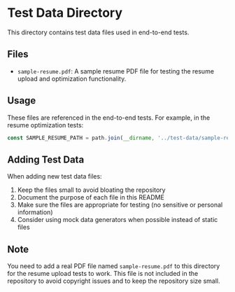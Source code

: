# Test Data Directory

This directory contains test data files used in end-to-end tests.

## Files

- `sample-resume.pdf`: A sample resume PDF file for testing the resume upload and optimization functionality.

## Usage

These files are referenced in the end-to-end tests. For example, in the resume optimization tests:

```typescript
const SAMPLE_RESUME_PATH = path.join(__dirname, '../test-data/sample-resume.pdf');
```

## Adding Test Data

When adding new test data files:

1. Keep the files small to avoid bloating the repository
2. Document the purpose of each file in this README
3. Make sure the files are appropriate for testing (no sensitive or personal information)
4. Consider using mock data generators when possible instead of static files

## Note

You need to add a real PDF file named `sample-resume.pdf` to this directory for the resume upload tests to work. This file is not included in the repository to avoid copyright issues and to keep the repository size small.
